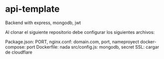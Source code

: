 # api-template
Backend with express, mongodb, jwt

Al clonar el siguiente repositorio debe configurar los siguientes archivos:

Package.json: PORT,
nginx.conf: domain.com, port, nameproyect
docker-compose: port
Dockerfile: nada
src/config.js: mongodb, secret
SSL: cargar de cloudflare